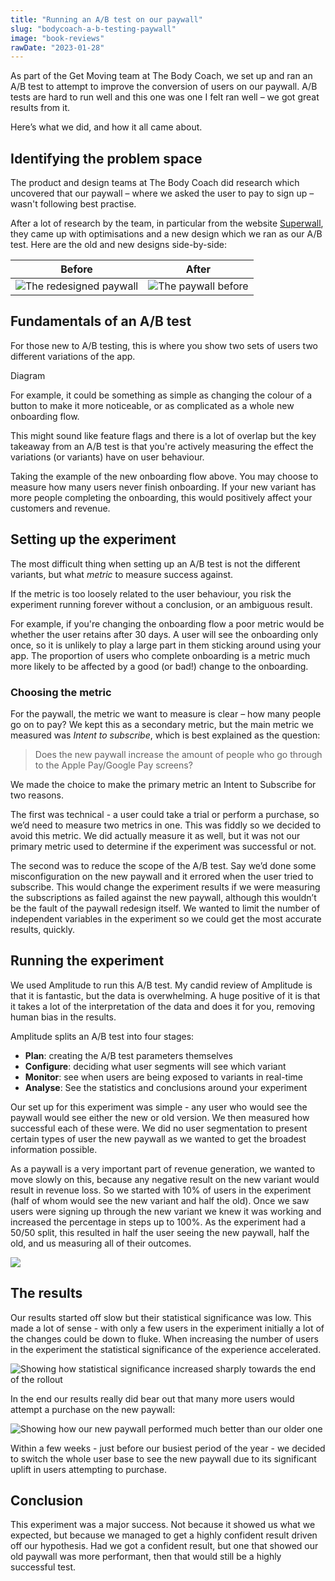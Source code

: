 ```yaml
---
title: "Running an A/B test on our paywall"
slug: "bodycoach-a-b-testing-paywall"
image: "book-reviews"
rawDate: "2023-01-28"
---
```

As part of the Get Moving team at The Body Coach, we set up and ran an A/B test to attempt to improve the conversion of users on our paywall. A/B tests are hard to run well and this one was one I felt ran well – we got great results from it.

Here’s what we did, and how it all came about.

## Identifying the problem space

The product and design teams at The Body Coach did research which uncovered that our paywall – where we asked the user to pay to sign up – wasn't following best practise.

After a lot of research by the team, in particular from the website [Superwall](https://www.paywallscreens.com/), they came up with optimisations and a new design which we ran as our A/B test. Here are the old and new designs side-by-side:

| Before                                           | After                                         |
|--------------------------------------------------|-----------------------------------------------|
| ![The redesigned paywall](joe-paywall-after.jpg) | ![The paywall before](joe-paywall-before.jpg) |

## Fundamentals of an A/B test

For those new to A/B testing, this is where you show two sets of users two different variations of the app.

Diagram

For example, it could be something as simple as changing the colour of a button to make it more noticeable, or as complicated as a whole new onboarding flow.

This might sound like feature flags and there is a lot of overlap but the key takeaway from an A/B test is that you're actively measuring the effect the variations (or variants) have on user behaviour.

Taking the example of the new onboarding flow above. You may choose to measure how many users never finish onboarding. If your new variant has more people completing the onboarding, this would positively affect your customers and revenue.

## Setting up the experiment

The most difficult thing when setting up an A/B test is not the different variants, but what *metric* to measure success against.

If the metric is too loosely related to the user behaviour, you risk the experiment running forever without a conclusion, or an ambiguous result.

For example, if you're changing the onboarding flow a poor metric would be whether the user retains after 30 days. A user will see the onboarding only once, so it is unlikely to play a large part in them sticking around using your app. The proportion of users who complete onboarding is a metric much more likely to be affected by a good (or bad!) change to the onboarding.

### Choosing the metric

For the paywall, the metric we want to measure is clear – how many people go on to pay? We kept this as a secondary metric, but the main metric we measured was *Intent to subscribe*, which is best explained as the question:

> Does the new paywall increase the amount of people who go through to the Apple Pay/Google Pay screens?

We made the choice to make the primary metric an Intent to Subscribe for two reasons. 

The first was technical - a user could take a trial or perform a purchase, so we’d need to measure two metrics in one. This was fiddly so we decided to avoid this metric. We did actually measure it as well, but it was not our primary metric used to determine if the experiment was successful or not.

The second was to reduce the scope of the A/B test. Say we’d done some misconfiguration on the new paywall and it errored when the user tried to subscribe. This would change the experiment results if we were measuring the subscriptions as failed against the new paywall, although this wouldn’t be the fault of the paywall redesign itself. We wanted to limit the number of independent variables in the experiment so we could get the most accurate results, quickly.

## Running the experiment

We used Amplitude to run this A/B test. My candid review of Amplitude is that it is fantastic, but the data is overwhelming. A huge positive of it is that it takes a lot of the interpretation of the data and does it for you, removing human bias in the results. 

Amplitude splits an A/B test into four stages:
- **Plan**: creating the A/B test parameters themselves
- **Configure**: deciding what user segments will see which variant
- **Monitor**: see when users are being exposed to variants in real-time
- **Analyse**: See the statistics and conclusions around your experiment

Our set up for this experiment was simple - any user who would see the paywall would see either the new or old version. We then measured how successful each of these were. We did no user segmentation to present certain types of user the new paywall as we wanted to get the broadest information possible.

As a paywall is a very important part of revenue generation, we wanted to move slowly on this, because any negative result on the new variant would result in revenue loss. So we started with 10% of users in the experiment (half of whom would see the new variant and half the old). Once we saw users were signing up through the new variant we knew it was working and increased the percentage in steps up to 100%. As the experiment had a 50/50 split, this resulted in half the user seeing the new paywall, half the old, and us measuring all of their outcomes.

![](paywall-rollout.jpg)

## The results

Our results started off slow but their statistical significance was low. This made a lot of sense - with only a few users in the experiment initially a lot of the changes could be down to fluke. When increasing the number of users in the experiment the statistical significance of the experience accelerated.

![Showing how statistical significance increased sharply towards the end of the rollout](a-b-test-confidence.png)

In the end our results really did bear out that many more users would attempt a purchase on the new paywall:

![Showing how our new paywall performed much better than our older one](a-b-test-results.png)

Within a few weeks - just before our busiest period of the year - we decided to switch the whole user base to see the new paywall due to its significant uplift in users attempting to purchase.

## Conclusion

This experiment was a major success. Not because it showed us what we expected, but because we managed to get a highly confident result driven off our hypothesis. Had we got a confident result, but one that showed our old paywall was more performant, then that would still be a highly successful test.
